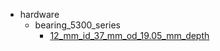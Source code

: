 * hardware
  * bearing_5300_series
    * [12_mm_id_37_mm_od_19.05_mm_depth](hardware/bearing_5300_series/12_mm_id_37_mm_od_19.05_mm_depth)
